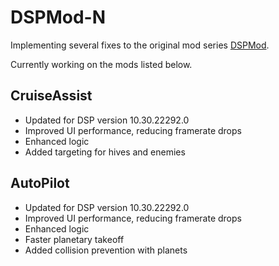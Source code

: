# DSPMod-N

Implementing several fixes to the original mod series [DSPMod](https://github.com/tanukinomori/DSPMod).

Currently working on the mods listed below.

## CruiseAssist
- Updated for DSP version 10.30.22292.0
- Improved UI performance, reducing framerate drops
- Enhanced logic
- Added targeting for hives and enemies

## AutoPilot
- Updated for DSP version 10.30.22292.0
- Improved UI performance, reducing framerate drops
- Enhanced logic
- Faster planetary takeoff
- Added collision prevention with planets